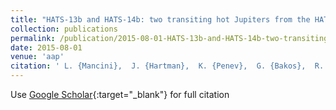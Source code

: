 ```yaml
---
title: "HATS-13b and HATS-14b: two transiting hot Jupiters from the HATSouth survey"
collection: publications
permalink: /publication/2015-08-01-HATS-13b-and-HATS-14b-two-transiting-hot-Jupiters-from-the-HATSouth-survey
date: 2015-08-01
venue: 'aap'
citation: ' L. {Mancini},  J. {Hartman},  K. {Penev},  G. {Bakos},  R. {Brahm},  S. {Ciceri},  Th. {Henning},  Z. {Csubry},  D. {Bayliss},  G. {Zhou},  M. {Rabus},  M. {de Val-Borro},  N. {Espinoza},  A. {Jord{\&apos;a}n},  V. {Suc},  W. {Bhatti},  B. {Schmidt},  B. {Sato},  T. {Tan},  D. {Wright},  C. {Tinney},  B. {Addison},  R. {Noyes},  J. {L{\&apos;a}z{\&apos;a}r},  I. {Papp},  P. {S{\&apos;a}ri}, &quot;HATS-13b and HATS-14b: two transiting hot Jupiters from the HATSouth survey.&quot; aap, 2015.'
---
```

Use [Google Scholar](https://scholar.google.com/scholar?q=HATS+13b+and+HATS+14b:+two+transiting+hot+Jupiters+from+the+HATSouth+survey){:target="_blank"} for full citation
